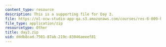 ```yaml
---
content_type: resource
description: This is a supporting file for Day 3.
file: https://ol-ocw-studio-app-qa.s3.amazonaws.com/courses/res-6-009-how-to-process-analyze-and-visualize-data-january-iap-2012/dddb8cad750187ab219c83046aeeef81_day3.zip
file_type: application/zip
resourcetype: Other
title: day3.zip
uid: dddb8cad-7501-87ab-219c-83046aeeef81
---
```


